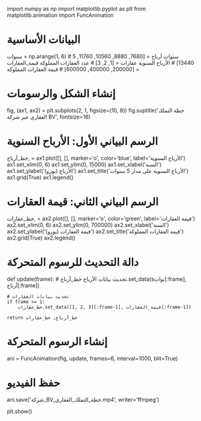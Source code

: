 import numpy as np
import matplotlib.pyplot as plt
from matplotlib.animation import FuncAnimation

# البيانات الأساسية
سنوات = np.arange(1, 6)  # 5 سنوات
أرباح = [7680, 8880, 10560, 11760, 13440]  # الأرباح السنوية
عقارات = [1, 2, 3]  # عدد العقارات المملوكة
قيمة_العقارات = [200000, 400000, 600000]  # قيمة العقارات المملوكة

# إنشاء الشكل والرسومات
fig, (ax1, ax2) = plt.subplots(2, 1, figsize=(10, 8))
fig.suptitle('خطة التملك العقاري عبر شركة BV', fontsize=16)

# الرسم البياني الأول: الأرباح السنوية
خط_أرباح, = ax1.plot([], [], marker='o', color='blue', label='الأرباح السنوية')
ax1.set_xlim(0, 6)
ax1.set_ylim(0, 15000)
ax1.set_xlabel('السنة')
ax1.set_ylabel('الأرباح (يورو)')
ax1.set_title('الأرباح السنوية على مدار 5 سنوات')
ax1.grid(True)
ax1.legend()

# الرسم البياني الثاني: قيمة العقارات
خط_عقارات, = ax2.plot([], [], marker='o', color='green', label='قيمة العقارات')
ax2.set_xlim(0, 6)
ax2.set_ylim(0, 700000)
ax2.set_xlabel('السنة')
ax2.set_ylabel('قيمة العقارات (يورو)')
ax2.set_title('قيمة العقارات المملوكة')
ax2.grid(True)
ax2.legend()

# دالة التحديث للرسوم المتحركة
def update(frame):
    # تحديث بيانات الأرباح
    خط_أرباح.set_data(sنوات[:frame], أرباح[:frame])
    
    # تحديث بيانات العقارات
    if frame >= 1:
        خط_عقارات.set_data([1, 2, 3][:frame-1], قيمة_العقارات[:frame-1])
    
    return خط_أرباح, خط_عقارات

# إنشاء الرسوم المتحركة
ani = FuncAnimation(fig, update, frames=6, interval=1000, blit=True)

# حفظ الفيديو
ani.save('شركة_BV_خطة_التملك_العقاري.mp4', writer='ffmpeg')

plt.show()
